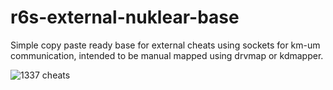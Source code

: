 # r6s-external-nuklear-base
Simple copy paste ready base for external cheats using sockets for km-um communication, intended to be manual mapped using drvmap or kdmapper.

![1337 cheats](https://i.gyazo.com/e18b2c306c94472e0953036825dcdf1a.png)
